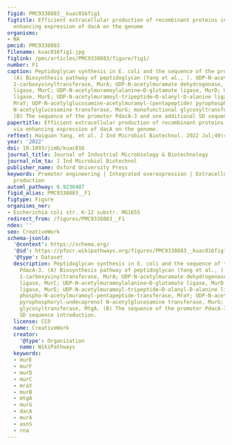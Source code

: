 ```yaml
---
figid: PMC9338883__kuac016fig1
figtitle: Efficient extracellular production of recombinant proteins in E. coli via
  enhancing expression of dacA on the genome
organisms:
- NA
pmcid: PMC9338883
filename: kuac016fig1.jpg
figlink: /pmc/articles/PMC9338883/figure/fig1/
number: F1
caption: Peptidoglycan synthesis in E. coli and the sequence of the promoter PdacA-3.
  (A) Biosynthesis pathway of peptidoglycan (Yang et al., ). UDP-N-acetylglucosamine
  1-carboxyvinyltransferase, MurA; UDP-N-acetylmuramate dehydrogenase, MurB; UDP-N-acetylmuramate-alanine
  ligase, MurC; UDP-N-acetylmuramoylalanine–D-glutamate ligase, MurD; UDP-N-acetylmuramoyl-L-alanyl–D-glutamate-2,6-diaminopimelate
  ligase, MurE; UDP-N-acetylmuramoyl-tripeptide–D-alanyl-D-alanine ligase, MurF; phospho-N-acetylmuramoyl-pentapeptide-transferase,
  MraY; UDP-N-acetylglucosamine-acetylmuramyl-(pentapeptide) pyrophosphoryl-undecaprenol
  N-acetylglucosamine transferase, MurG; monofunctional glycosyltransferase, MtgA.
  (B) The sequence of the promoter PdacA-3 and one additional SD sequence introduction.
papertitle: Efficient extracellular production of recombinant proteins in E. coli
  via enhancing expression of dacA on the genome.
reftext: Haiquan Yang, et al. J Ind Microbiol Biotechnol. 2022 Jul;49(4):kuac016.
year: '2022'
doi: 10.1093/jimb/kuac016
journal_title: Journal of Industrial Microbiology & Biotechnology
journal_nlm_ta: J Ind Microbiol Biotechnol
publisher_name: Oxford University Press
keywords: Promoter engineering | Integrated overexpression | Extracellular protein
  production
automl_pathway: 0.9236487
figid_alias: PMC9338883__F1
figtype: Figure
organisms_ner:
- Escherichia coli str. K-12 substr. MG1655
redirect_from: /figures/PMC9338883__F1
ndex: ''
seo: CreativeWork
schema-jsonld:
  '@context': https://schema.org/
  '@id': https://pfocr.wikipathways.org/figures/PMC9338883__kuac016fig1.html
  '@type': Dataset
  description: Peptidoglycan synthesis in E. coli and the sequence of the promoter
    PdacA-3. (A) Biosynthesis pathway of peptidoglycan (Yang et al., ). UDP-N-acetylglucosamine
    1-carboxyvinyltransferase, MurA; UDP-N-acetylmuramate dehydrogenase, MurB; UDP-N-acetylmuramate-alanine
    ligase, MurC; UDP-N-acetylmuramoylalanine–D-glutamate ligase, MurD; UDP-N-acetylmuramoyl-L-alanyl–D-glutamate-2,6-diaminopimelate
    ligase, MurE; UDP-N-acetylmuramoyl-tripeptide–D-alanyl-D-alanine ligase, MurF;
    phospho-N-acetylmuramoyl-pentapeptide-transferase, MraY; UDP-N-acetylglucosamine-acetylmuramyl-(pentapeptide)
    pyrophosphoryl-undecaprenol N-acetylglucosamine transferase, MurG; monofunctional
    glycosyltransferase, MtgA. (B) The sequence of the promoter PdacA-3 and one additional
    SD sequence introduction.
  license: CC0
  name: CreativeWork
  creator:
    '@type': Organization
    name: WikiPathways
  keywords:
  - murE
  - murF
  - murD
  - murC
  - mraY
  - murB
  - mtgA
  - murG
  - dacA
  - murA
  - asnS
  - rna
---
```

